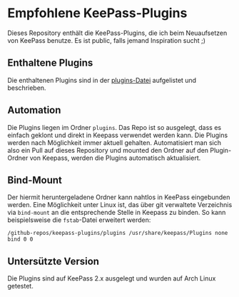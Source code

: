 # Empfohlene KeePass-Plugins
Dieses Repository enthält die KeePass-Plugins, die ich beim Neuaufsetzen von KeePass benutze.
Es ist public, falls jemand Inspiration sucht ;)

## Enthaltene Plugins
Die enthaltenen Plugins sind in der [plugins-Datei](plugins.md) aufgelistet und beschrieben.

## Automation
Die Plugins liegen im Ordner `plugins`.
Das Repo ist so ausgelegt, dass es einfach geklont und direkt in Keepass verwendet werden kann.
Die Plugins werden nach Möglichkeit immer aktuell gehalten.
Automatisiert man sich also ein Pull auf dieses Repository und mounted den Ordner auf den Plugin-Ordner von Keepass, werden die Plugins automatisch aktualisiert.

## Bind-Mount
Der hiermit heruntergeladene Ordner kann nahtlos in KeePass eingebunden werden.
Eine Möglichkeit unter Linux ist, das über git verwaltete Verzeichnis via `bind-mount` an die entsprechende Stelle in Keepass zu binden.
So kann beispielsweise die `fstab`-Datei erweitert werden:

```fstab
/github-repos/keepass-plugins/plugins /usr/share/keepass/Plugins none bind 0 0
```

## Untersützte Version
Die Plugins sind auf KeePass 2.x ausgelegt und wurden auf Arch Linux getestet.